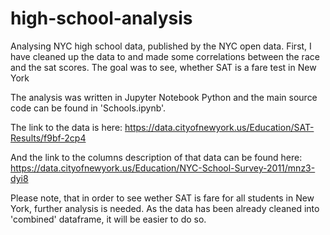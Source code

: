 # high-school-analysis
Analysing NYC high school data, published by the NYC open data. First, I have cleaned up the data to and made some correlations between the race and the sat scores. The goal was to see, whether SAT is a fare test in New York

The analysis was written in Jupyter Notebook Python and the main source code can be found in 'Schools.ipynb'. 

The link to the data is here:
https://data.cityofnewyork.us/Education/SAT-Results/f9bf-2cp4

And the link to the columns description of that data can be found here:
https://data.cityofnewyork.us/Education/NYC-School-Survey-2011/mnz3-dyi8

Please note, that in order to see wether SAT is fare for all students in New York, further analysis is needed. As the data has been already cleaned into 'combined' dataframe, it will be easier to do so. 
